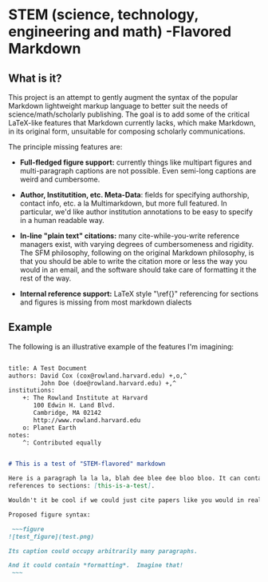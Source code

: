 
# STEM (science, technology, engineering and math) -Flavored Markdown

## What is it?

This project is an attempt to gently augment the syntax of the popular Markdown lightweight markup language to better suit the needs of science/math/scholarly publishing.  The goal is to add some of the critical LaTeX-like features that Markdown currently lacks, which make Markdown, in its original form, unsuitable for composing scholarly communications.

The principle missing features are:

* **Full-fledged figure support:** currently things like multipart figures and multi-paragraph captions are not possible.  Even semi-long captions are weird and cumbersome.

* **Author, Institutition, etc. Meta-Data**: fields for specifying authorship, contact info, etc. a la Multimarkdown, but more full featured.  In particular, we'd like author institution annotations to be easy to specify in a human readable way.

* **In-line "plain text" citations:** many cite-while-you-write reference managers exist, with varying degrees of cumbersomeness and rigidity.  The SFM philosophy, following on the original Markdown philosophy, is that you should be able to write the citation more or less the way you would in an email, and the software should take care of formatting it the rest of the way.

* **Internal reference support:** LaTeX style "\ref{}" referencing for sections and figures is missing from most markdown dialects

## Example

The following is an illustrative example of the features I'm imagining:

```markdown

title: A Test Document
authors: David Cox (cox@rowland.harvard.edu) +,o,^
		 John Doe (doe@rowland.harvard.edu) +,^
institutions:
	+: The Rowland Institute at Harvard
	   100 Edwin H. Land Blvd.
	   Cambridge, MA 02142
	   http://www.rowland.harvard.edu
	o: Planet Earth
notes:
	^: Contributed equally


# This is a test of "STEM-flavored" markdown

Here is a paragraph la la la, blah dee blee dee bloo bloo. It can contain
references to sections: [this-is-a-test].

Wouldn't it be cool if we could just cite papers like you would in real life [Cox et al., 2011].  Ambiguous matches could be resolved via interactive queries (possibly even run lint-style in the editor) and "letter"-style citations [Cox et al., 2007b]

Proposed figure syntax:

 ~~~figure
![test_figure](test.png)

Its caption could occupy arbitrarily many paragraphs.

And it could contain *formatting*.  Imagine that!
 ~~~

```